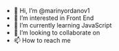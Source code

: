 - 👋 Hi, I’m @marinyordanov1
- 👀 I’m interested in Front End
- 🌱 I’m currently learning JavaScript
- 💞️ I’m looking to collaborate on
- 📫 How to reach me

<!---
marinyordanov1/marinyordanov1 is a ✨ special ✨ repository because its `README.md` (this file) appears on your GitHub profile.
You can click the Preview link to take a look at your changes.
--->
